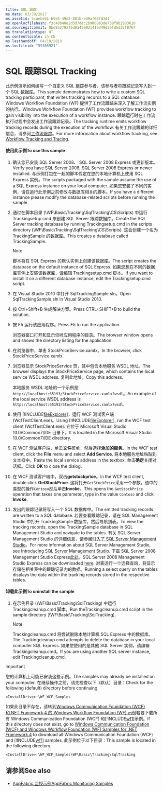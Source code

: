 ```yaml
---
title: SQL 跟踪
ms.date: 03/30/2017
ms.assetid: bcaebeb1-b9e5-49e8-881b-e49af66fd341
ms.openlocfilehash: f3c48b40e2d3d7dec2b9008b3de738f9b2983610
ms.sourcegitcommit: 0be8a279af6d8a43e03141e349d3efd5d35f8767
ms.translationtype: HT
ms.contentlocale: zh-CN
ms.lasthandoff: 04/18/2019
ms.locfileid: "59308921"
---
```

# <a name="sql-tracking"></a><span data-ttu-id="0f06f-102">SQL 跟踪</span><span class="sxs-lookup"><span data-stu-id="0f06f-102">SQL Tracking</span></span>
<span data-ttu-id="0f06f-103">此示例演示如何编写一个自定义 SQL 跟踪参与者，该参与者将跟踪记录写入到一个 SQL 数据库。</span><span class="sxs-lookup"><span data-stu-id="0f06f-103">This sample demonstrates how to write a custom SQL tracking participant, that writes tracking records to a SQL database.</span></span> <span data-ttu-id="0f06f-104">Windows Workflow Foundation (WF) 提供了工作流跟踪来深入了解工作流实例的执行。</span><span class="sxs-lookup"><span data-stu-id="0f06f-104">Windows Workflow Foundation (WF) provides workflow tracking to gain visibility into the execution of a workflow instance.</span></span> <span data-ttu-id="0f06f-105">跟踪运行时在工作流执行过程中会发出工作流跟踪记录。</span><span class="sxs-lookup"><span data-stu-id="0f06f-105">The tracking runtime emits workflow tracking records during the execution of the workflow.</span></span> <span data-ttu-id="0f06f-106">有关工作流跟踪的详细信息，请参阅[工作流跟踪](../workflow-tracking-and-tracing.md)。</span><span class="sxs-lookup"><span data-stu-id="0f06f-106">For more information about workflow tracking, see [Workflow Tracking and Tracing](../workflow-tracking-and-tracing.md).</span></span>

#### <a name="to-use-this-sample"></a><span data-ttu-id="0f06f-107">使用此示例</span><span class="sxs-lookup"><span data-stu-id="0f06f-107">To use this sample</span></span>

1. <span data-ttu-id="0f06f-108">确认您已安装 SQL Server 2008、 SQL Server 2008 Express 或更新版本。</span><span class="sxs-lookup"><span data-stu-id="0f06f-108">Verify you have SQL Server 2008, SQL Server 2008 Express or newer installed.</span></span> <span data-ttu-id="0f06f-109">与示例打包在一起的脚本假定在您的本地计算机上使用 SQL Express 实例。</span><span class="sxs-lookup"><span data-stu-id="0f06f-109">The scripts packaged with the sample assume the use of a SQL Express instance on your local computer.</span></span> <span data-ttu-id="0f06f-110">如果您安装了不同的实例，请在运行此示例之前修改与数据库相关的脚本。</span><span class="sxs-lookup"><span data-stu-id="0f06f-110">If you have a different instance please modify the database-related scripts before running the sample.</span></span>

2. <span data-ttu-id="0f06f-111">通过在脚本目录 (\WF\Basic\Tracking\SqlTracking\CS\Scripts) 中运行 Trackingsetup.cmd 来创建 SQL Server 跟踪数据库。</span><span class="sxs-lookup"><span data-stu-id="0f06f-111">Create the SQL Server tracking database by running Trackingsetup.cmd in the scripts directory (\WF\Basic\Tracking\SqlTracking\CS\Scripts).</span></span> <span data-ttu-id="0f06f-112">这会创建一个名为 TrackingSample 的数据库。</span><span class="sxs-lookup"><span data-stu-id="0f06f-112">This creates a database called TrackingSample.</span></span>

    > [!NOTE]
    >  <span data-ttu-id="0f06f-113">脚本将在 SQL Express 的默认实例上创建该数据库。</span><span class="sxs-lookup"><span data-stu-id="0f06f-113">The script creates the database on the default instance of SQL Express.</span></span> <span data-ttu-id="0f06f-114">如果您想在不同的数据库实例上安装该数据库，请编辑 Trackingsetup.cmd 脚本。</span><span class="sxs-lookup"><span data-stu-id="0f06f-114">If you want to install it on a different database instance, edit the Trackingsetup.cmd script.</span></span>  
  
3. <span data-ttu-id="0f06f-115">在 Visual Studio 2010 中打开 SqlTrackingSample.sln。</span><span class="sxs-lookup"><span data-stu-id="0f06f-115">Open SqlTrackingSample.sln in Visual Studio 2010.</span></span>  
  
4. <span data-ttu-id="0f06f-116">按 Ctrl+Shift+B 生成解决方案。</span><span class="sxs-lookup"><span data-stu-id="0f06f-116">Press CTRL+SHIFT+B to build the solution.</span></span>  
  
5. <span data-ttu-id="0f06f-117">按 F5 运行该应用程序。</span><span class="sxs-lookup"><span data-stu-id="0f06f-117">Press F5 to run the application.</span></span>  
  
     <span data-ttu-id="0f06f-118">浏览器窗口打开和显示侦听应用程序的目录。</span><span class="sxs-lookup"><span data-stu-id="0f06f-118">The browser window opens and shows the directory listing for the application.</span></span>  
  
6. <span data-ttu-id="0f06f-119">在浏览器中，单击 StockPriceService.xamlx。</span><span class="sxs-lookup"><span data-stu-id="0f06f-119">In the browser, click StockPriceService.xamlx.</span></span>  
  
7. <span data-ttu-id="0f06f-120">浏览器显示 StockPriceService 页，其中包含本地服务 WSDL 地址。</span><span class="sxs-lookup"><span data-stu-id="0f06f-120">The browser displays the StockPriceService page, which contains the local service WSDL address.</span></span> <span data-ttu-id="0f06f-121">复制此地址。</span><span class="sxs-lookup"><span data-stu-id="0f06f-121">Copy this address.</span></span>  
  
     <span data-ttu-id="0f06f-122">本地服务 WSDL 地址的一个示例是`http://localhost:65193/StockPriceService.xamlx?wsdl`。</span><span class="sxs-lookup"><span data-stu-id="0f06f-122">An example of the local service WSDL address is `http://localhost:65193/StockPriceService.xamlx?wsdl`.</span></span>  
  
8. <span data-ttu-id="0f06f-123">使用 [!INCLUDE[fileExplorer](../../../../includes/fileexplorer-md.md)]，运行 WCF 测试客户端 (WcfTestClient.exe)。</span><span class="sxs-lookup"><span data-stu-id="0f06f-123">Using [!INCLUDE[fileExplorer](../../../../includes/fileexplorer-md.md)], run the WCF test client (WcfTestClient.exe).</span></span> <span data-ttu-id="0f06f-124">它位于 Microsoft Visual Studio 10.0\Common7\IDE 目录下。</span><span class="sxs-lookup"><span data-stu-id="0f06f-124">It is located in the Microsoft Visual Studio 10.0\Common7\IDE directory.</span></span>  
  
9. <span data-ttu-id="0f06f-125">在 WCF 测试客户端，单击**文件**菜单，然后选择**添加的服务**。</span><span class="sxs-lookup"><span data-stu-id="0f06f-125">In the WCF test client, click the **File** menu and select **Add Service**.</span></span> <span data-ttu-id="0f06f-126">将本地服务地址粘贴到文本框中。</span><span class="sxs-lookup"><span data-stu-id="0f06f-126">Paste the local service address in the textbox.</span></span> <span data-ttu-id="0f06f-127">单击**确定**关闭对话框。</span><span class="sxs-lookup"><span data-stu-id="0f06f-127">Click **OK** to close the dialog.</span></span>  
  
10. <span data-ttu-id="0f06f-128">在 WCF 测试客户端中，双击**getstockprice**。</span><span class="sxs-lookup"><span data-stu-id="0f06f-128">In the WCF test client, double click **GetStockPrice**.</span></span> <span data-ttu-id="0f06f-129">这将打开`GetStockPrice`采用一个参数，值中的类型的操作`Contoso`然后单击**Invoke**。</span><span class="sxs-lookup"><span data-stu-id="0f06f-129">This opens the `GetStockPrice` operation that takes one parameter, type in the value `Contoso` and click **Invoke**.</span></span>  
  
11. <span data-ttu-id="0f06f-130">发出的跟踪记录将写入一个 SQL 数据库中。</span><span class="sxs-lookup"><span data-stu-id="0f06f-130">The emitted tracking records are written to a SQL database.</span></span> <span data-ttu-id="0f06f-131">若要查看跟踪记录，请在 SQL Management Studio 中打开 TrackingSample 数据库，然后导航到表。</span><span class="sxs-lookup"><span data-stu-id="0f06f-131">To view the tracking records, open the TrackingSample database in SQL Management Studio and navigate to the tables.</span></span> <span data-ttu-id="0f06f-132">有关 SQL Server Management Studio 的详细信息，请参阅[引入了 SQL Server Management Studio](https://go.microsoft.com/fwlink/?LinkId=165645)。</span><span class="sxs-lookup"><span data-stu-id="0f06f-132">For more information about SQL Server Management Studio, see [Introducing SQL Server Management Studio](https://go.microsoft.com/fwlink/?LinkId=165645).</span></span> <span data-ttu-id="0f06f-133">下载 SQL Server 2008 Management Studio Express[此处](https://go.microsoft.com/fwlink/?LinkId=180520)。</span><span class="sxs-lookup"><span data-stu-id="0f06f-133">SQL Server 2008 Management Studio Express can be downloaded [here](https://go.microsoft.com/fwlink/?LinkId=180520).</span></span> <span data-ttu-id="0f06f-134">对表运行一个选择查询，将显示存储在相关表中的跟踪记录内的数据。</span><span class="sxs-lookup"><span data-stu-id="0f06f-134">Running a select query on the tables displays the data within the tracking records stored in the respective tables.</span></span>  
  
#### <a name="to-uninstall-the-sample"></a><span data-ttu-id="0f06f-135">卸载此示例</span><span class="sxs-lookup"><span data-stu-id="0f06f-135">To uninstall the sample</span></span>  
  
1. <span data-ttu-id="0f06f-136">在示例目录 (\WF\Basic\Tracking\SqlTracking) 中运行 Trackingcleanup.cmd 脚本。</span><span class="sxs-lookup"><span data-stu-id="0f06f-136">Run theTrackingcleanup.cmd script in the sample directory (\WF\Basic\Tracking\SqlTracking).</span></span>  
  
    > [!NOTE]
    >  <span data-ttu-id="0f06f-137">Trackingcleanup.cmd 将尝试删除本地计算机 SQL Express 中的数据库。</span><span class="sxs-lookup"><span data-stu-id="0f06f-137">The Trackingcleanup.cmd attempts to delete the database in your local computer SQL Express.</span></span> <span data-ttu-id="0f06f-138">如果您使用的是其他 SQL Server 实例，请编辑 Trackingcleanup.cmd。</span><span class="sxs-lookup"><span data-stu-id="0f06f-138">If you are using another SQL server instance, edit Trackingcleanup.cmd.</span></span>

> [!IMPORTANT]
>  <span data-ttu-id="0f06f-139">您的计算机上可能已安装这些示例。</span><span class="sxs-lookup"><span data-stu-id="0f06f-139">The samples may already be installed on your computer.</span></span> <span data-ttu-id="0f06f-140">在继续操作之前，请先检查以下（默认）目录：</span><span class="sxs-lookup"><span data-stu-id="0f06f-140">Check for the following (default) directory before continuing.</span></span>  
>   
>  `<InstallDrive>:\WF_WCF_Samples`  
>   
>  <span data-ttu-id="0f06f-141">如果此目录不存在，请转到[Windows Communication Foundation (WCF) 和.NET Framework 4 的 Windows Workflow Foundation (WF) 示例](https://go.microsoft.com/fwlink/?LinkId=150780)若要下载所有 Windows Communication Foundation (WCF) 和[!INCLUDE[wf1](../../../../includes/wf1-md.md)]示例。</span><span class="sxs-lookup"><span data-stu-id="0f06f-141">If this directory does not exist, go to [Windows Communication Foundation (WCF) and Windows Workflow Foundation (WF) Samples for .NET Framework 4](https://go.microsoft.com/fwlink/?LinkId=150780) to download all Windows Communication Foundation (WCF) and [!INCLUDE[wf1](../../../../includes/wf1-md.md)] samples.</span></span> <span data-ttu-id="0f06f-142">此示例位于以下目录：</span><span class="sxs-lookup"><span data-stu-id="0f06f-142">This sample is located in the following directory.</span></span>  
>   
>  `<InstallDrive>:\WF_WCF_Samples\WF\Basic\Tracking\SqlTracking`  
  
## <a name="see-also"></a><span data-ttu-id="0f06f-143">请参阅</span><span class="sxs-lookup"><span data-stu-id="0f06f-143">See also</span></span>

- [<span data-ttu-id="0f06f-144">AppFabric 监视示例</span><span class="sxs-lookup"><span data-stu-id="0f06f-144">AppFabric Monitoring Samples</span></span>](https://go.microsoft.com/fwlink/?LinkId=193959)
